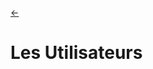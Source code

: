 <link rel="stylesheet" href="style.css"/>

[<p><span class="icon-big">&#8592;</span>](./2-analyse.md)

# Les Utilisateurs